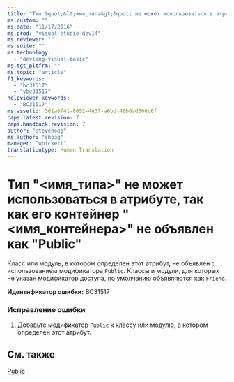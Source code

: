 ```yaml
---
title: "Тип &quot;&lt;имя_типа&gt;&quot; не может использоваться в атрибуте, так как его контейнер &quot;&lt;имя_контейнера&gt;&quot; не объявлен как &quot;Public&quot; | Microsoft Docs"
ms.custom: ""
ms.date: "11/17/2016"
ms.prod: "visual-studio-dev14"
ms.reviewer: ""
ms.suite: ""
ms.technology: 
  - "devlang-visual-basic"
ms.tgt_pltfrm: ""
ms.topic: "article"
f1_keywords: 
  - "bc31517"
  - "vbc31517"
helpviewer_keywords: 
  - "BC31517"
ms.assetid: 3d1a8f41-8652-4e37-a6bd-40b0ad306c6f
caps.latest.revision: 7
caps.handback.revision: 7
author: "stevehoag"
ms.author: "shoag"
manager: "wpickett"
translationtype: Human Translation
---
```

# Тип &quot;&lt;имя_типа&gt;&quot; не может использоваться в атрибуте, так как его контейнер &quot;&lt;имя_контейнера&gt;&quot; не объявлен как &quot;Public&quot;
Класс или модуль, в котором определен этот атрибут, не объявлен с использованием модификатора `Public`. Классы и модули, для которых не указан модификатор доступа, по умолчанию объявляются как `Friend`.  
  
 **Идентификатор ошибки:** BC31517  
  
### Исправление ошибки  
  
1.  Добавьте модификатор `Public` к классу или модулю, в котором определен этот атрибут.  
  
## См. также  
 [Public](../../visual-basic/language-reference/modifiers/public.md)